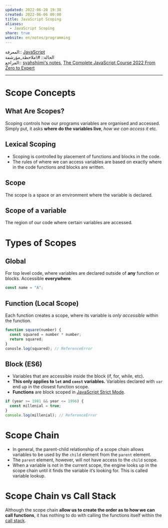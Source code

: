 ```yaml
---  
updated: 2022-06-20 19:38  
created: 2022-06-06 00:00  
title: JavaScript Scoping  
aliases:  
  - JavaScript Scoping  
share: true  
website: en/notes/programming  
---  
```

  
المعرفة:: [JavaScript](JavaScript)  
الحالة:: #\ملاحظة_مؤرشفة  
المراجع:: [syahshiimi's notes](https://github.com/syahshiimi/second-brain/blob/a6bbf926dc6a391717c005c47e7f5b6a5e9327d9/05%20Learning/00%20JavaScript/202107040014%20Scoping.md), [The Complete JavaScript Course 2022 From Zero to Expert](The%20Complete%20JavaScript%20Course%202022%20From%20Zero%20to%20Expert)  
  
---  
  
# Scope Concepts  
  
## What Are Scopes?  
  
Scoping controls how our programs variables are organised and accessed. Simply put, it asks **where do the variables live**, _how we can access it_ etc.  
  
## Lexical Scoping  
  
- Scoping is controlled by placement of functions and blocks in the code.  
- The rules of where we can access variables are based on exactly where in the code functions and blocks are written.  
  
## Scope  
  
The scope is a space or an environment where the variable is declared.  
  
## Scope of a variable  
  
The region of our code where certain variables are accessed.  
  
# Types of Scopes  
  
## Global  
  
For top level code, where variables are declared outside of **any** function or blocks. Accessible **everywhere**.  
  
```js  
const name = "A";  
```  
  
## Function (Local Scope)  
  
Each function creates a scope, where its variable is _only accessible_ within the function.  
  
```js  
function square(number) {  
  const squared = number * number;  
  return squared;  
}  
conosle.log(squared); // ReferenceError  
```  
  
## Block (ES6)  
  
- Variables that are accessible inside the block (if, for, while, etc).  
- **This only applies to `let` and `const` variables.** Variables declared with `var` end up in the closest function scope.  
- **Functions** are block scoped in [JavaScript Strict Mode](JavaScript%20Strict%20Mode).  
  
```js  
if (year >= 1981 && year <= 1996) {  
  const millenial = true;  
}  
console.log(millenial); // ReferenceError  
```  
  
# Scope Chain  
  
- In general, the parent-child relationship of a scope chain allows variables to be used by the `child` element from the `parent` element.  
- The `parent` element, however, will not have access to the `child` scope.  
- When a variable is not in the current scope, the engine looks up in the scope chain until it finds the variable it’s looking for. This is called variable lookup.  
  
# Scope Chain vs Call Stack  
  
Although the scope chain **allow us to create the order as to how we can call functions**, it has nothing to do with calling the functions itself within the [call stack](JavaScript%20Execution%20Context%20and%20Call%20Stack).  
